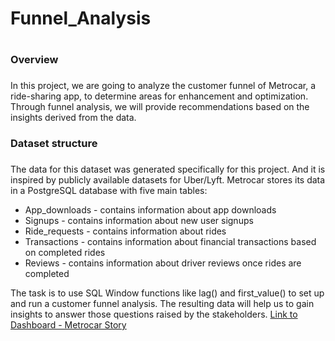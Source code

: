 # Funnel_Analysis <h1>

### Overview <h3>
In this project, we are going to analyze the customer funnel of Metrocar, a ride-sharing app, to determine areas for enhancement and optimization. Through funnel analysis, we will provide recommendations based on the insights derived from the data.

### Dataset structure <h3>

The data for this dataset was generated specifically for this project. And it is inspired by publicly available datasets for Uber/Lyft. Metrocar stores its data in a PostgreSQL database with five main tables:
* App_downloads - contains information about app downloads
* Signups - contains information about new user signups
* Ride_requests - contains information about rides
* Transactions - contains information about financial transactions based on completed rides
* Reviews - contains information about driver reviews once rides are completed

The task is to use SQL Window functions like lag() and first_value() to set up and run a customer funnel analysis. The resulting data will help us to gain insights to answer those questions raised by the stakeholders.
[Link to Dashboard - Metrocar Story](https://public.tableau.com/views/First_16885084758340/FunnelAnalysis?:language=en-US&publish=yes&:display_count=n&:origin=viz_share_link)
